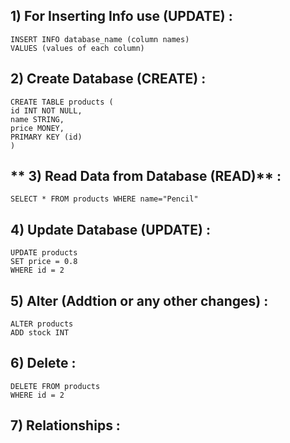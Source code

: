 ## **1) For Inserting Info use (UPDATE)** :

```
INSERT INFO database_name (column names)
VALUES (values of each column)
```

## **2) Create Database (CREATE)** :

```
CREATE TABLE products (
id INT NOT NULL,
name STRING,
price MONEY,
PRIMARY KEY (id)
)
```

## ** 3) Read Data from Database (READ)** :
```
SELECT * FROM products WHERE name="Pencil"
```
## **4) Update Database (UPDATE)** :
```
UPDATE products
SET price = 0.8
WHERE id = 2
```
## **5) Alter (Addtion or any other changes)** :
```
ALTER products
ADD stock INT
```
## **6) Delete** :
```
DELETE FROM products
WHERE id = 2
```
## **7) Relationships** :
```

